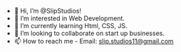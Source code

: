 - 👋 Hi, I’m @SlipStudios!
- 👀 I’m interested in Web Development.
- 🌱 I’m currently learning Html, CSS, JS.
- 💞️ I’m looking to collaborate on start up businesses.
- 📫 How to reach me - Email: slip.studios11@gmail.com

<!---
SlipStudios/SlipStudios is a ✨ special ✨ repository because its `README.md` (this file) appears on your GitHub profile.
You can click the Preview link to take a look at your changes.
--->
